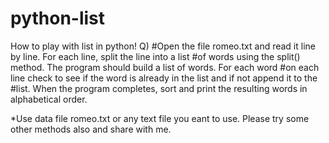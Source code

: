# python-list
How to play with list in python!
Q) #Open the file romeo.txt and read it line by line. For each line, split the line into a list
#of words using the split() method. The program should build a list of words. For each word
#on each line check to see if the word is already in the list and if not append it to the
#list. When the program completes, sort and print the resulting words in alphabetical order.

*Use data file romeo.txt or any text file you eant to use.
Please try some other methods also and share with me.
